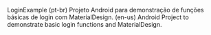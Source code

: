 LoginExample 
(pt-br)
Projeto Android para demonstração de funções básicas de login com MaterialDesign.
(en-us)
Android Project to demonstrate basic login functions and MaterialDesign.
